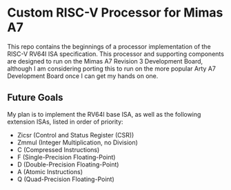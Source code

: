 # Custom RISC-V Processor for Mimas A7
This repo contains the beginnings of a processor implementation of the RISC-V
RV64I ISA specification. This processor and supporting components are designed
to run on the Mimas A7 Revision 3 Development Board, although I am considering
porting this to run on the more popular Arty A7 Development Board once I can
get my hands on one.

## Future Goals
My plan is to implement the RV64I base ISA, as well as the following extension
ISAs, listed in order of priority:

- Zicsr (Control and Status Register (CSR))
- Zmmul (Integer Multiplication, no Division)
- C (Compressed Instructions)
- F (Single-Precision Floating-Point)
- D (Double-Precision Floating-Point)
- A (Atomic Instructions)
- Q (Quad-Precision Floating-Point)
